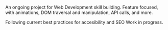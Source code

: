 An ongoing project for Web Development skill building.
Feature focused, with animations, DOM traversal and manipulation, API calls, and more.

Following current best practices for accesibility and SEO
Work in progress.
